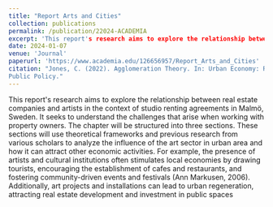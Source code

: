 ```yaml
---
title: "Report Arts and Cities"
collection: publications
permalink: /publication/22024-ACADEMIA
excerpt: 'This report's research aims to explore the relationship between real estate companies and artists in the context of studio renting agreements in Malmö, Sweden. It seeks to understand the challenges that arise when working with property owners. The chapter will be structured into three sections. These sections will use theoretical frameworks and previous research from various scholars to analyze the influence of the art sector in urban area and how it can attract other economic activities. For example, the presence of artists and cultural institutions often stimulates local economies by drawing tourists, encouraging the establishment of cafes and restaurants, and fostering community-driven events and festivals (Ann Markusen, 2006). Additionally, art projects and installations can lead to urban regeneration, attracting real estate development and investment in public spaces. The final chapter will provide an analysis of semi-structured interviews conducted with artists from different art fields, such as: visual arts, music, and performing arts, regarding their experiences and challenges with the real estate sector in Malmö. These interviews will provide valuable insights into specific issues such as rental agreements, studio availability, and interactions with property owners. By combining literature analysis and multiply interviews, this research report aims to build on previous studies of urban art ecosystems, such as the work of Carl Grodach and Ann Markusen, to offer a comprehensive understanding of the dynamics between the real estate and art sectors in Malmö, Sweden. This approach not only enhances the current body of knowledge but also provides practical recommendations for creating better collaboration and support artists in urban environments.'
date: 2024-01-07
venue: 'Journal'
paperurl: 'https://www.academia.edu/126656957/Report_Arts_and_Cities'
citation: "Jones, C. (2022). Agglomeration Theory. In: Urban Economy: Real Estate Economics and 
Public Policy."
---
```

This report's research aims to explore the relationship between real estate companies and 
artists in the context of studio renting agreements in Malmö, Sweden. It seeks to understand the 
challenges that arise when working with property owners. The chapter will be structured into 
three sections. These sections will use theoretical frameworks and previous research from 
various scholars to analyze the influence of the art sector in urban area and how it can attract 
other economic activities. For example, the presence of artists and cultural institutions often 
stimulates local economies by drawing tourists, encouraging the establishment of cafes and 
restaurants, and fostering community-driven events and festivals (Ann Markusen, 2006). 
Additionally, art projects and installations can lead to urban regeneration, attracting real estate 
development and investment in public spaces


